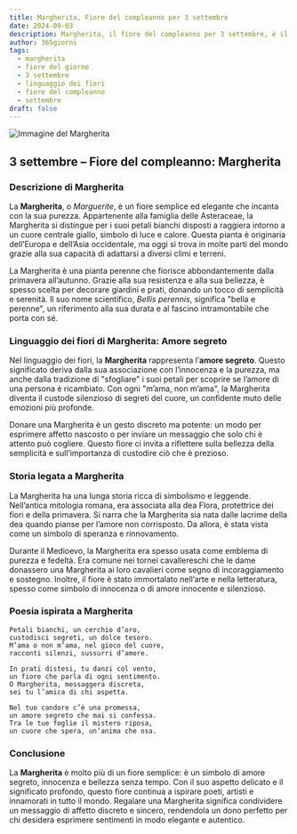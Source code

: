 ```yaml
---
title: Margherita, Fiore del compleanno per 3 settembre
date: 2024-09-03
description: Margherita, il fiore del compleanno per 3 settembre, è il simbolo di Amore segreto. Scopri il suo significato unico, le storie affascinanti e la poesia che celebra la sua bellezza.
author: 365giorni
tags:
  - margherita
  - fiore del giorno
  - 3 settembre
  - linguaggio dei fiori
  - fiore del compleanno
  - settembre
draft: false
---
```


![Immagine del Margherita](https://cdn.pixabay.com/photo/2016/09/09/08/30/marguerite-1656357_1280.jpg)

## 3 settembre – Fiore del compleanno: Margherita

### Descrizione di Margherita

La **Margherita**, o _Marguerite_, è un fiore semplice ed elegante che incanta con la sua purezza. Appartenente alla famiglia delle Asteraceae, la Margherita si distingue per i suoi petali bianchi disposti a raggiera intorno a un cuore centrale giallo, simbolo di luce e calore. Questa pianta è originaria dell’Europa e dell’Asia occidentale, ma oggi si trova in molte parti del mondo grazie alla sua capacità di adattarsi a diversi climi e terreni.

La Margherita è una pianta perenne che fiorisce abbondantemente dalla primavera all’autunno. Grazie alla sua resistenza e alla sua bellezza, è spesso scelta per decorare giardini e prati, donando un tocco di semplicità e serenità. Il suo nome scientifico, _Bellis perennis_, significa "bella e perenne", un riferimento alla sua durata e al fascino intramontabile che porta con sé.

### Linguaggio dei fiori di Margherita: Amore segreto

Nel linguaggio dei fiori, la **Margherita** rappresenta l’**amore segreto**. Questo significato deriva dalla sua associazione con l’innocenza e la purezza, ma anche dalla tradizione di "sfogliare" i suoi petali per scoprire se l’amore di una persona è ricambiato. Con ogni "m’ama, non m’ama", la Margherita diventa il custode silenzioso di segreti del cuore, un confidente muto delle emozioni più profonde.

Donare una Margherita è un gesto discreto ma potente: un modo per esprimere affetto nascosto o per inviare un messaggio che solo chi è attento può cogliere. Questo fiore ci invita a riflettere sulla bellezza della semplicità e sull’importanza di custodire ciò che è prezioso.

### Storia legata a Margherita

La Margherita ha una lunga storia ricca di simbolismo e leggende. Nell’antica mitologia romana, era associata alla dea Flora, protettrice dei fiori e della primavera. Si narra che la Margherita sia nata dalle lacrime della dea quando pianse per l’amore non corrisposto. Da allora, è stata vista come un simbolo di speranza e rinnovamento.

Durante il Medioevo, la Margherita era spesso usata come emblema di purezza e fedeltà. Era comune nei tornei cavallereschi che le dame donassero una Margherita ai loro cavalieri come segno di incoraggiamento e sostegno. Inoltre, il fiore è stato immortalato nell’arte e nella letteratura, spesso come simbolo di innocenza o di amore innocente e silenzioso.

### Poesia ispirata a Margherita

```
Petali bianchi, un cerchio d’oro,  
custodisci segreti, un dolce tesoro.  
M’ama o non m’ama, nel gioco del cuore,  
racconti silenzi, sussurri d’amore.

In prati distesi, tu danzi col vento,  
un fiore che parla di ogni sentimento.  
O Margherita, messaggera discreta,  
sei tu l’amica di chi aspetta.

Nel tuo candore c’è una promessa,  
un amore segreto che mai si confessa.  
Tra le tue foglie il mistero riposa,  
un cuore che spera, un’anima che osa.
```

### Conclusione

La **Margherita** è molto più di un fiore semplice: è un simbolo di amore segreto, innocenza e bellezza senza tempo. Con il suo aspetto delicato e il significato profondo, questo fiore continua a ispirare poeti, artisti e innamorati in tutto il mondo. Regalare una Margherita significa condividere un messaggio di affetto discreto e sincero, rendendola un dono perfetto per chi desidera esprimere sentimenti in modo elegante e autentico.